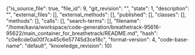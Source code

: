 {"is_source_file": true, "file_id": 9, "git_revision": "", "state": 1, "description": "", "external_files": [], "external_methods": [], "published": [], "classes": [], "methods": [], "calls": [], "search-terms": [], "filename": "/home/kavia/workspace/code-generation/breathetrack-95616-95622/main_container_for_breathetrack/README.md", "hash": "c0e8cde0a00f7ca45c6e57745d3ce18c", "format-version": 4, "code-base-name": "default", "knowledge_revision": 10}